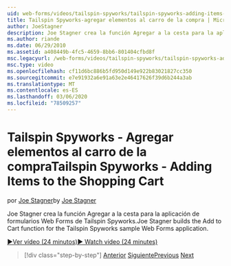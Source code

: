 ```yaml
---
uid: web-forms/videos/tailspin-spyworks/tailspin-spyworks-adding-items-to-the-shopping-cart
title: Tailspin Spyworks-agregar elementos al carro de la compra | Microsoft Docs
author: JoeStagner
description: Joe Stagner crea la función Agregar a la cesta para la aplicación de formularios Web Forms de Tailspin Spyworks.
ms.author: riande
ms.date: 06/29/2010
ms.assetid: a408449b-4fc5-4659-8bb6-801404cfbd8f
msc.legacyurl: /web-forms/videos/tailspin-spyworks/tailspin-spyworks-adding-items-to-the-shopping-cart
msc.type: video
ms.openlocfilehash: cf11d6bc886b5fd950d149e922b83021827cc350
ms.sourcegitcommit: e7e91932a6e91a63e2e46417626f39d6b244a3ab
ms.translationtype: MT
ms.contentlocale: es-ES
ms.lasthandoff: 03/06/2020
ms.locfileid: "78509257"
---
```

# <a name="tailspin-spyworks---adding-items-to-the-shopping-cart"></a><span data-ttu-id="e2655-103">Tailspin Spyworks - Agregar elementos al carro de la compra</span><span class="sxs-lookup"><span data-stu-id="e2655-103">Tailspin Spyworks - Adding Items to the Shopping Cart</span></span>

<span data-ttu-id="e2655-104">por [Joe Stagner](https://github.com/JoeStagner)</span><span class="sxs-lookup"><span data-stu-id="e2655-104">by [Joe Stagner](https://github.com/JoeStagner)</span></span>

<span data-ttu-id="e2655-105">Joe Stagner crea la función Agregar a la cesta para la aplicación de formularios Web Forms de Tailspin Spyworks.</span><span class="sxs-lookup"><span data-stu-id="e2655-105">Joe Stagner builds the Add to Cart function for the Tailspin Spyworks sample Web Forms application.</span></span>

[<span data-ttu-id="e2655-106">&#9654;Ver vídeo (24 minutos)</span><span class="sxs-lookup"><span data-stu-id="e2655-106">&#9654; Watch video (24 minutes)</span></span>](https://channel9.msdn.com/Blogs/ASP-NET-Site-Videos/tailspin-spyworks-adding-items-to-the-shopping-cart)

> [!div class="step-by-step"]
> <span data-ttu-id="e2655-107">[Anterior](tailspin-spyworks-display-per-product-details.md)
> [Siguiente](tailspin-spyworks-display-shopping-cart.md)</span><span class="sxs-lookup"><span data-stu-id="e2655-107">[Previous](tailspin-spyworks-display-per-product-details.md)
[Next](tailspin-spyworks-display-shopping-cart.md)</span></span>
